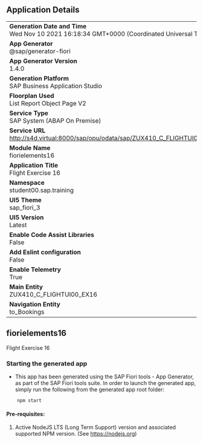 ## Application Details
|               |
| ------------- |
|**Generation Date and Time**<br>Wed Nov 10 2021 16:18:34 GMT+0000 (Coordinated Universal Time)|
|**App Generator**<br>@sap/generator-fiori|
|**App Generator Version**<br>1.4.0|
|**Generation Platform**<br>SAP Business Application Studio|
|**Floorplan Used**<br>List Report Object Page V2|
|**Service Type**<br>SAP System (ABAP On Premise)|
|**Service URL**<br>http://s4d.virtual:8000/sap/opu/odata/sap/ZUX410_C_FLIGHTUI00_EX16_CDS/
|**Module Name**<br>fiorielements16|
|**Application Title**<br>Flight Exercise 16|
|**Namespace**<br>student00.sap.training|
|**UI5 Theme**<br>sap_fiori_3|
|**UI5 Version**<br>Latest|
|**Enable Code Assist Libraries**<br>False|
|**Add Eslint configuration**<br>False|
|**Enable Telemetry**<br>True|
|**Main Entity**<br>ZUX410_C_FLIGHTUI00_EX16|
|**Navigation Entity**<br>to_Bookings|

## fiorielements16

Flight Exercise 16

### Starting the generated app

-   This app has been generated using the SAP Fiori tools - App Generator, as part of the SAP Fiori tools suite.  In order to launch the generated app, simply run the following from the generated app root folder:

```
    npm start
```

#### Pre-requisites:

1. Active NodeJS LTS (Long Term Support) version and associated supported NPM version.  (See https://nodejs.org)



